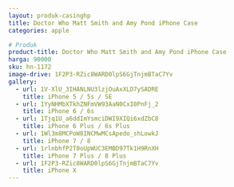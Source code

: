 ```yaml
---
layout: produk-casinghp
title: Doctor Who Matt Smith and Amy Pond iPhone Case
categories: apple

# Produk
product-title: Doctor Who Matt Smith and Amy Pond iPhone Case
harga: 90000
sku: hn-1172
image-drive: 1F2P3-RZic8WARD0lpS6GjTnjmBTaC7Yv
gallery:
  - url: 1V-XlU_3IHANLNU3lzjOuAxXLD7ySADRE
    title: iPhone 5 / 5s / SE
  - url: 1YyNHMbXTkhZNFmVW93AaN0CxI0PnFj_2
    title: iPhone 6 / 6s
  - url: 1Tjq1U_a6ddImYsmciDWI9XIQi6xdZbC8
    title: iPhone 6 Plus / 6s Plus
  - url: 1Wl3m8MCPoW8INCMwMCsApedo_shLowkJ
    title: iPhone 7 / 8
  - url: 1rlnbhfP2T0oUpWUC3EMBD97Tk1H9RnXH
    title: iPhone 7 Plus / 8 Plus
  - url: 1F2P3-RZic8WARD0lpS6GjTnjmBTaC7Yv
    title: iPhone X
---
```

